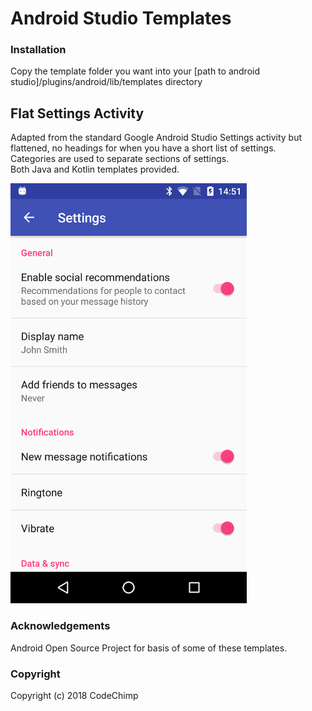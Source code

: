 # Android Studio Templates

### Installation
Copy the template folder you want into your [path to android studio]/plugins/android/lib/templates directory

## Flat Settings Activity
Adapted from the standard Google Android Studio Settings activity but flattened, no headings for when you have a short list of settings.  
Categories are used to separate sections of settings.  
Both Java and Kotlin templates provided.

![flatsettings](artwork/flatsettings.png)

### Acknowledgements
Android Open Source Project for basis of some of these templates.

### Copyright
Copyright (c) 2018 CodeChimp
